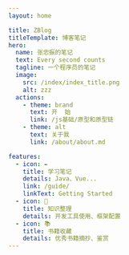 ```yaml
---
layout: home

title: ZBlog
titleTemplate: 博客笔记
hero:
  name: 张忠振的笔记
  text: Every second counts
  tagline: 一个程序员的笔记
  image:
    src: /index/index_title.png
    alt: zzz
  actions:
    - theme: brand
      text: 开  始
      link: /js基础/原型和原型链
    - theme: alt
      text: 关于我
      link: /about/about.md

features:
  - icon: ✒️
    title: 学习笔记
    details: Java、Vue...
    link: /guide/
    linkText: Getting Started
  - icon: 📑
    title: 知识整理
    details: 开发工具使用、框架配置
  - icon: 📚
    title: 书籍收藏
    details: 优秀书籍摘抄、鉴赏
---
```

